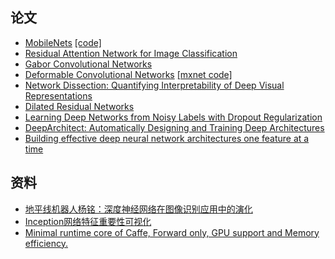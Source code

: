 ## 论文
- [MobileNets](https://arxiv.org/abs/1704.04861) [[code]](https://github.com/Zehaos/MobileNet)
- [Residual Attention Network for Image Classification](https://arxiv.org/abs/1704.06904)
- [Gabor Convolutional Networks](https://arxiv.org/abs/1705.01450)
 - [Deformable Convolutional Networks](https://arxiv.org/abs/1703.06211) [[mxnet code]](https://github.com/msracver/Deformable-ConvNets)
 - [Network Dissection: Quantifying Interpretability of Deep Visual Representations](http://netdissect.csail.mit.edu/) 
 - [Dilated Residual Networks](http://vladlen.info/publications/dilated-residual-networks/)
 - [Learning Deep Networks from Noisy Labels with Dropout Regularization](https://arxiv.org/abs/1705.03419)
 - [DeepArchitect: Automatically Designing and Training Deep Architectures](https://arxiv.org/abs/1704.08792)
 - [Building effective deep neural network architectures one feature at a time](https://arxiv.org/abs/1705.06778)



## 资料
- [地平线机器人杨铭：深度神经网络在图像识别应用中的演化](http://mp.weixin.qq.com/s?__biz=MzA3MzI4MjgzMw==&mid=2650726203&idx=1&sn=6116c18b14602aea0d1a5c1c1df8e448)
- [Inception网络特征重要性可视化](https://github.com/ankurtaly/Attributions)
- [Minimal runtime core of Caffe, Forward only, GPU support and Memory efficiency.](https://github.com/luoyetx/mini-caffe)